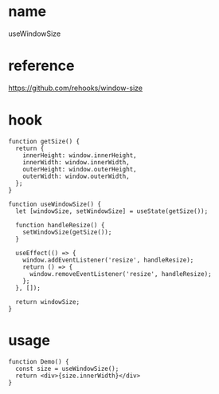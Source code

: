 # name

useWindowSize

# reference

https://github.com/rehooks/window-size

# hook

```
function getSize() {
  return {
    innerHeight: window.innerHeight,
    innerWidth: window.innerWidth,
    outerHeight: window.outerHeight,
    outerWidth: window.outerWidth,
  };
}

function useWindowSize() {
  let [windowSize, setWindowSize] = useState(getSize());

  function handleResize() {
    setWindowSize(getSize());
  }

  useEffect(() => {
    window.addEventListener('resize', handleResize);
    return () => {
      window.removeEventListener('resize', handleResize);
    };
  }, []);

  return windowSize;
}
```

# usage

```
function Demo() {
  const size = useWindowSize();
  return <div>{size.innerWidth}</div>
}
```
